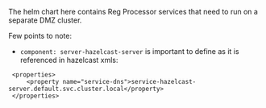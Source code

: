 The helm chart here contains Reg Processor services that need to run on a separate DMZ cluster. 

Few points to note:

* `component: server-hazelcast-server` is important to define as it is referenced in hazelcast xmls:
```
 <properties>
     <property name="service-dns">service-hazelcast-server.default.svc.cluster.local</property>
 </properties>
```

